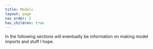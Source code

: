 ```yaml
---
title: Models
layout: page
nav_order: 5
has_children: true
---
```


In the following sections will eventually be information on making model imports and stuff I hope.